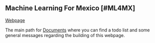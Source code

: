 Machine Learning For Mexico [#ML4MX]
---

[Webpage](https://mexicanmachinelearninggroup.github.io/webpage/)

The main path for [Documents](https://github.com/MexicanMachineLearningGroup/webpage/tree/master/docs)
where you can find a todo list and some general messages regarding the building
of this webpage.
